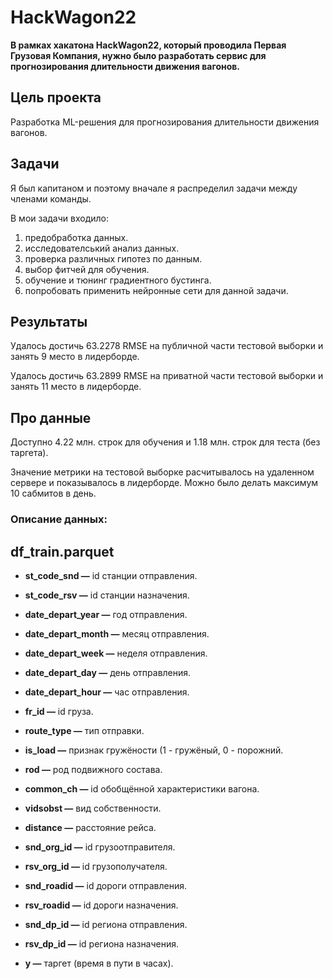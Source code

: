 # HackWagon22
**В рамках хакатона HackWagon22, который проводила Первая Грузовая Компания, нужно было разработать сервис для прогнозирования длительности движения вагонов.**
## Цель проекта
Разработка ML-решения для прогнозирования длительности движения вагонов.

## Задачи
Я был капитаном и поэтому вначале я распределил задачи между членами команды.

В мои задачи входило:

1) предобработка данных.
2) исследователський анализ данных.
3) проверка различных гипотез по данным.
4) выбор фитчей для обучения.
5) обучение и тюнинг градиентного бустинга.
6) попробовать применить нейронные сети для данной задачи.
## Результаты
Удалось достичь 63.2278 RMSE на публичной части тестовой выборки и занять 9 место в лидерборде.

Удалось достичь 63.2899 RMSE на приватной части тестовой выборки и занять 11 место в лидерборде.

## Про данные 
Доступно 4.22 млн. строк для обучения и 1.18 млн. строк для теста (без таргета).

Значение метрики на тестовой выборке расчитывалось на удаленном сервере и показывалось в лидерборде. Можно было делать максимум 10 сабмитов в день. 

### Описание данных:

**df_train.parquet**
---
* **st_code_snd —** id станции отправления.

* **st_code_rsv —** id станции назначения.

* **date_depart_year —** год отправления.

* **date_depart_month —** месяц отправления.

* **date_depart_week —** неделя отправления.

* **date_depart_day —** день отправления.

* **date_depart_hour —** час отправления.

* **fr_id —** id груза.

* **route_type —** тип отправки.

* **is_load —** признак гружёности (1 - гружёный, 0 - порожний.

* **rod —** род подвижного состава.

* **common_ch —** id обобщённой характеристики вагона.

* **vidsobst —** вид собственности.

* **distance —** расстояние рейса.

* **snd_org_id —** id грузоотправителя.

* **rsv_org_id —** id грузополучателя.

* **snd_roadid —** id дороги отправления.

* **rsv_roadid —** id дороги назначения.

* **snd_dp_id —** id региона отправления.

* **rsv_dp_id —** id региона назначения.

* **y —** таргет (время в пути в часах).
